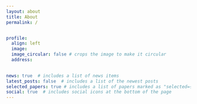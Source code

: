 ```yaml
---
layout: about
title: About
permalink: /


profile:
  align: left
  image: 
  image_circular: false # crops the image to make it circular
  address: 
   

news: true  # includes a list of news items
latest_posts: false  # includes a list of the newest posts
selected_papers: true # includes a list of papers marked as "selected={true}"
social: true  # includes social icons at the bottom of the page
---
```









